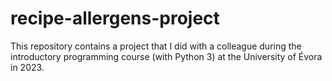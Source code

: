 # recipe-allergens-project
This repository contains a project that I did with a colleague during the introductory programming course (with Python 3) at the University of Évora in 2023.
